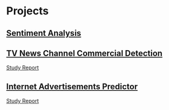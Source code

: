 # Projects
## <a href="https://github.com/ehabmohamed/projects/blob/master/SentimentAnalysis/SentimentAnalysis.ipynb">Sentiment Analysis</a>
## <a href="https://github.com/ehabmohamed/projects/blob/master/ImageClassifier/ImageClassifier.ipynb">TV News Channel Commercial Detection</a>
<a href="https://github.com/ehabmohamed/projects/blob/master/TVCommercialDetector/TVCommercialDetectorReport.pdf">Study Report</a>
## <a href="https://github.com/ehabmohamed/projects/blob/master/InternetAdsPredictor/InternetAdsPredictor.ipynb">Internet Advertisements Predictor</a>
<a href="https://github.com/ehabmohamed/projects/blob/master/InternetAdsPredictor/InternetAdsPredictorReport.pdf">Study Report</a>
